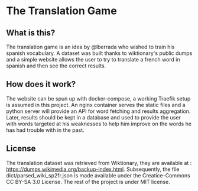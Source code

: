 # The Translation Game

## What is this?

The translation game is an idea by @lberrada who wished to train his spanish vocabulary. A dataset was built thanks to wiktionary's public dumps and a simple website allows the user to try to translate a french word in spanish and then see the correct results. 

## How does it work?

The website can be spun up with docker-compose, a working Traefik setup is assumed in this project. An nginx container serves the static files and a python server will provide an API for word fetching and results aggregation. Later, results should be kept in a database and used to provide the user with words targeted at his weaknesses to help him improve on the words he has had trouble with in the past. 

## License

The translation dataset was retrieved from Wiktionary, they are available at : https://dumps.wikimedia.org/backup-index.html. Subsequently, the file dict/parsed\_wiki\_sp2fr.json is made available under the Creatice-Commons CC BY-SA 3.0 License.
The rest of the project is under MIT license.
